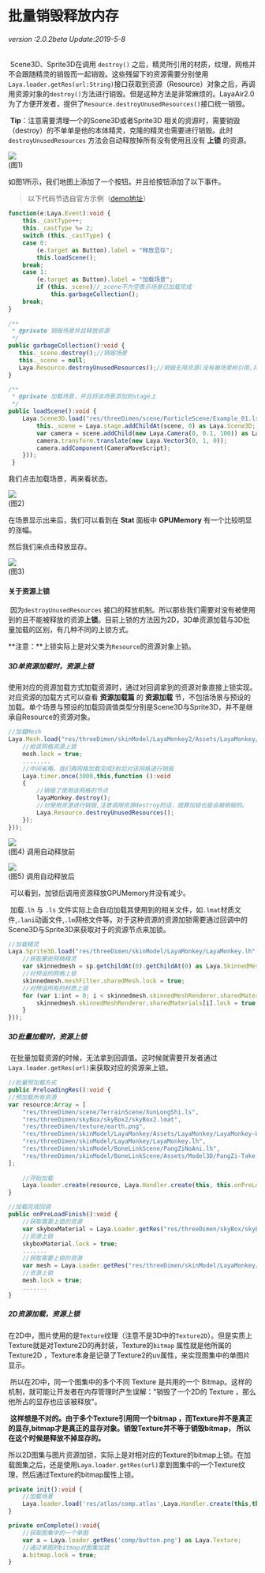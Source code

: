# 批量销毁释放内存

###### *version :2.0.2beta   Update:2019-5-8*

​		Scene3D、Sprite3D在调用 `destroy()` 之后，精灵所引用的材质，纹理，网格并不会跟随精灵的销毁而一起销毁。这些残留下的资源需要分别使用`Laya.loader.getRes(url:String)`接口获取到资源（Resource）对象之后，再调用资源对象的`destroy()`方法进行销毁。但是这种方法是非常麻烦的。LayaAir2.0为了方便开发者，提供了`Resource.destroyUnusedResources()`接口统一销毁。

​	**Tip**：注意需要清理一个的Scene3D或者Sprite3D 相关的资源时，需要销毁（destroy）的不单单是他的本体精灵，克隆的精灵也需要进行销毁。此时`destroyUnusedResources` 方法会自动释放掉所有没有使用且没有 **上锁** 的资源。

![](img/1.png)<br>(图1)

如图1所示，我们地图上添加了一个按钮。并且给按钮添加了以下事件。

> 以下代码节选自官方示例（[demo地址](https://layaair.ldc.layabox.com/demo2/?language=ch&category=3d&group=Resource&name=GarbageCollection)）

```typescript
function(e:Laya.Event):void {
    this._castType++;
    this._castType %= 2;
    switch (this._castType) {
    case 0: 
    	(e.target as Button).label = "释放显存";
    	this.loadScene();
    break;
    case 1: 
    	(e.target as Button).label = "加载场景";
    	if (this._scene)//_scene不为空表示场景已加载完成
    		this.garbageCollection();
    break;
}
    
/**
 * @private 销毁场景并且释放资源
 */
public garbageCollection():void {
   this._scene.destroy();//销毁场景
   this._scene = null;
   Laya.Resource.destroyUnusedResources();//销毁无用资源(没有被场景树引用,并且没有加资源锁的)
}

/**
 * @private 加载场景，并且将该场景添加到stage上
 */
public loadScene():void {
    Laya.Scene3D.load("res/threeDimen/scene/ParticleScene/Example_01.ls", Laya.Handler.create(this, function(scene:Laya.Scene3D):void {
      	this._scene = Laya.stage.addChildAt(scene, 0) as Laya.Scene3D;
     	var camera = scene.addChild(new Laya.Camera(0, 0.1, 100)) as Laya.Camera;
    	camera.transform.translate(new Laya.Vector3(0, 1, 0));
     	camera.addComponent(CameraMoveScript);
    }));
 }
```

我们点击加载场景，再来看状态。

![](img/2.png)<br>(图2)

在场景显示出来后，我们可以看到在 **Stat** 面板中 **GPUMemory** 有一个比较明显的涨幅。

然后我们来点击释放显存。

![](img/3.png)<br>(图3)

#### 关于资源上锁

​		因为`destroyUnusedResources` 接口的释放机制。所以那些我们需要对没有被使用到的且不能被释放的资源**上锁**。目前上锁的方法因为2D，3D单资源加载与3D批量加载的区别，有几种不同的上锁方式。

​		**注意：**上锁实际上是对父类为`Resource`的资源对象上锁。

##### 3D单资源加载时，资源上锁

​		使用对应的资源加载方式加载资源时，通过对回调拿到的资源对象直接上锁实现。对应资源的加载方式可以查看 **资源加载篇** 的 **资源加载** 节，不包括场景与预设的加载。单个场景与预设的加载回调值类型分别是Scene3D与Sprite3D，并不是继承自Resource的资源对象。

```typescript
//加载Mesh
Laya.Mesh.load("res/threeDimen/skinModel/LayaMonkey2/Assets/LayaMonkey/LayaMonkey-LayaMonkey.lm", Laya.Handler.create(this, function(mesh:Laya.Mesh):void {
    //给该网格资源上锁
    mesh.lock = true;
	........
    //中间省略，我们再网格加载完成3秒后对该网格进行销毁
    Laya.timer.once(3000,this,function ():void 
    {
        //销毁了使用该网格的节点
        layaMonkey.destroy();
        //对使用资源进行销毁,注意调用资源destroy的话，就算加锁也是会被销毁的。
        Laya.Resource.destroyUnusedResources();
    });
}));
```

![](img/4.png)<br>(图4) 调用自动释放前

![](img/5.png)<br>(图5) 调用自动释放后

​	可以看到，加锁后调用资源释放GPUMemory并没有减少。

​	加载`.lh` 与 `.ls` 文件实际上会自动加载其使用到的相关文件，如`.lmat`材质文件,`.lani`动画文件,`.lm`网格文件等。对于这种资源的资源加锁需要通过回调中的Scene3D与Sprite3D来获取对于的资源节点来加锁。

```typescript
//加载精灵
Laya.Sprite3D.load("res/threeDimen/skinModel/LayaMonkey/LayaMonkey.lh", Laya.Handler.create(this, function(sp:Laya.Sprite3D):void {
    //获取蒙皮网格精灵
    var skinnedmesh = sp.getChildAt(0).getChildAt(0) as Laya.SkinnedMeshSprite3D;
    //对预设的网格上锁
    skinnedmesh.meshFilter.sharedMesh.lock = true;
    //对预设所有的材质上锁
    for (var i:int = 0; i < skinnedmesh.skinnedMeshRenderer.sharedMaterials.length;i++ ){
    	skinnedmesh.skinnedMeshRenderer.sharedMaterials[i].lock = true;
    }
}));
```

##### 3D批量加载时，资源上锁

​	在批量加载资源的时候，无法拿到回调值。这时候就需要开发者通过 `Laya.loader.getRes(url)`来获取对应的资源来上锁。

```typescript
//批量预加载方式
public PreloadingRes():void {
//预加载所有资源
var resource:Array = [
    "res/threeDimen/scene/TerrainScene/XunLongShi.ls",
    "res/threeDimen/skyBox/skyBox2/skyBox2.lmat",
    "res/threeDimen/texture/earth.png", 
    "res/threeDimen/skinModel/LayaMonkey/Assets/LayaMonkey/LayaMonkey-LayaMonkey.lm",
    "res/threeDimen/skinModel/LayaMonkey/LayaMonkey.lh", 
    "res/threeDimen/skinModel/BoneLinkScene/PangZiNoAni.lh",
    "res/threeDimen/skinModel/BoneLinkScene/Assets/Model3D/PangZi-Take 001.lani"
];
    
    //开始加载
    Laya.loader.create(resource, Laya.Handler.create(this, this.onPreLoadFinish));
}

//加载完成回调
public onPreLoadFinish():void {
    //获取需要上锁的资源
    var skyboxMaterial = Laya.Loader.getRes("res/threeDimen/skyBox/skyBox2/skyBox2.lmat") as Laya.BaseMaterial;
    //资源上锁
    skyboxMaterial.lock = true;
    .......
    //获取需要上锁的资源
    var mesh = Laya.Loader.getRes("res/threeDimen/skinModel/LayaMonkey/Assets/LayaMonkey/LayaMonkey-LayaMonkey.lm") as Laya.Mesh;
    //资源上锁 
	mesh.lock = true;
	.......
}
```

##### 2D资源加载，资源上锁

​	在2D中，图片使用的是`Texture`纹理（注意不是3D中的`Texture2D`）。但是实质上Texture就是对Texture2D的再封装，Texture的`bitmap` 属性就是他所属的Texture2D ，Texture本身是记录了Texture2的uv属性，来实现图集中的单图片显示。

​	所以在2D中，同一个图集中的多个不同 Texture 是共用的一个 Bitmap。这样的机制，就可能让开发者在内存管理时产生误解："销毁了一个2D的 Texture ，那么他所占的显存也应该被释放"。

​	**这样想是不对的。由于多个Texture引用同一个bitmap ，而Texture并不是真正的显存,bitmap才是真正的显存对象。销毁Texture并不等于销毁bitmap， 所以在这个时候是释放不掉显存的。**

​	所以2D图集与图片资源加锁，实际上是对相对应的Texture的bitmap上锁。在加载图集之后，还是使用`Laya.loader.getRes(url)`拿到图集中的一个Texture纹理，然后通过Texture的bitmap属性上锁。

```typescript
private init():void {
	//加载场景
	Laya.loader.load('res/atlas/comp.atlas',Laya.Handler.create(this,this.onComplete));
}

private onComplete():void{
	//获取图集中的一个单图
	var a = Laya.loader.getRes('comp/button.png') as Laya.Texture;
	//通过单图的bitmap对图集加锁
	a.bitmap.lock = true;
}
```
